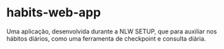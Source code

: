 # habits-web-app
Uma aplicação, desenvolvida durante a NLW SETUP, que para auxiliar nos hábitos diários, como uma ferramenta de checkpoint e consulta diária.